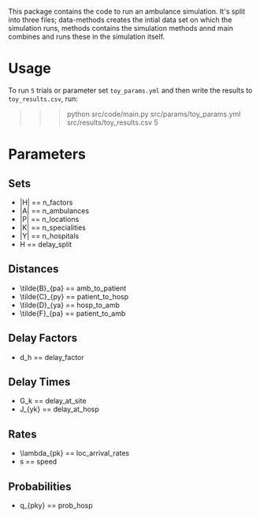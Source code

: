 This package contains the code to run an ambulance simulation. It's split into three files; data-methods creates the intial data set on which the simulation runs, methods contains the simulation methods annd main combines and runs these in the simulation itself.


# Usage

To run `5` trials or parameter set `toy_params.yml` and then write the results to `toy_results.csv`, run:

>>> python src/code/main.py src/params/toy_params.yml src/results/toy_results.csv 5


# Parameters
## Sets
+ |H| == n_factors
+ |A| == n_ambulances
+ |P| == n_locations
+ |K| == n_specialities
+ |Y| == n_hospitals
+ H == delay_split
## Distances
+ \tilde{B}_{pa} == amb_to_patient
+ \tilde{C}_{py} == patient_to_hosp
+ \tilde{D}_{ya} == hosp_to_amb
+ \tilde{F}_{pa} == patient_to_amb
## Delay Factors
+ d_h == delay_factor
## Delay Times
+ G_k == delay_at_site
+ J_{yk} == delay_at_hosp
## Rates
+ \lambda_{pk} == loc_arrival_rates
+ s == speed
## Probabilities
+ q_{pky} == prob_hosp